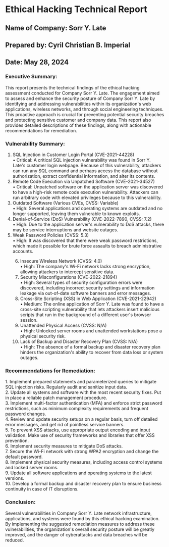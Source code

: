 <h1> Ethical Hacking Technical Report</h1>
<h2> Name of Company: Sorr Y. Late </h2>
<h2> Prepared by: Cyril Christian B. Imperial</h2>
<h2> Date: May 28, 2024 </h2>
<h3> Executive Summary:</h3>
This report presents the technical findings of the ethical hacking assessment conducted for Company Sorr Y. Late. The engagement aimed to assess and enhance the security posture of Company Sorr Y. Late by identifying and addressing vulnerabilities within its organization's web applications, wireless networks, and through social engineering techniques. This proactive approach is crucial for preventing potential security breaches and protecting sensitive customer and company data. This report also provides detailed descriptions of these findings, along with actionable recommendations for remediation.

<h3> Vulnerability Summary:</h3>
<ol>
<li>SQL Injection in Customer Login Portal (CVE-2021-44228)</li>
•	Critical: A critical SQL injection vulnerability was found in Sorr Y. Late's customer login webpage. Because of this vulnerability, attackers can run any SQL command and perhaps access the database without authorization, extract confidential information, and alter its contents. <br>
<li>	Remote Code Execution via Unpatched Software (CVE-2021-34527)</li>
•	Critical: Unpatched software on the application server was discovered to have a high-risk remote code execution vulnerability. Attackers can run arbitrary code with elevated privileges because to this vulnerability.<br>
  
<li>	Outdated Software (Various CVEs, CVSS: Variable)</li> 
•	High: Several applications and operating systems are outdated and no longer supported, leaving them vulnerable to known exploits.<br>
  
<li> Denial-of-Service (DoS) Vulnerability (CVE-2022-7890, CVSS: 7.2) </li>
•	High: Due to the application server's vulnerability to DoS attacks, there may be service interruptions and website outages.<br>

<li> Weak Password Policies (CVSS: 5.3) </li>
•	High: It was discovered that there were weak password restrictions, which made it possible for brute force assaults to breach administrative accounts.<br>

6.	Insecure Wireless Network (CVSS: 4.0) <br>
•	High: The company's Wi-Fi network lacks strong encryption, allowing attackers to intercept sensitive data.
7.	Security Misconfigurations (CVE-2022-21894) <br>
•	High: Several types of security configuration errors were discovered, including incorrect security settings and information leakage via out-of-date software banners and error messages.
8.	Cross-Site Scripting (XSS) in Web Application (CVE-2021-22942) <br>
•	Medium: The online application of Sorr Y. Late was found to have a cross-site scripting vulnerability that lets attackers insert malicious scripts that run in the background of a different user's browser session.
9.	Unattended Physical Access (CVSS: N/A)  <br>
•	High: Unlocked server rooms and unattended workstations pose a physical security risk.
10.	Lack of Backup and Disaster Recovery Plan (CVSS: N/A) <br>
•	High: The absence of a formal backup and disaster recovery plan hinders the organization's ability to recover from data loss or system outages.
</ol>
<h3>Recommendations for Remediation:</h3> 
1.	Implement prepared statements and parameterized queries to mitigate SQL injection risks. Regularly audit and sanitize input data.<br>
2.	Update all systems and software with the most recent security fixes. Put in place a reliable patch management procedure.<br>
3.	Implement multi-factor authentication (MFA) and enforce strict password restrictions, such as minimum complexity requirements and frequent password changes.<br>
4.	Review and update security setups on a regular basis, turn off detailed error messages, and get rid of pointless service banners.<br>
5.	To prevent XSS attacks, use appropriate output encoding and input validation. Make use of security frameworks and libraries that offer XSS prevention.<br>
6.	Implement security measures to mitigate DoS attacks.<br>
7.	Secure the Wi-Fi network with strong WPA2 encryption and change the default password.<br>
8.	Implement physical security measures, including access control systems and locked server rooms.<br>
9.	Update all software applications and operating systems to the latest versions.<br>
10.	Develop a formal backup and disaster recovery plan to ensure business continuity in case of IT disruptions.
<h3> Conclusion:</h3>
Several vulnerabilities in Company Sorr Y. Late network infrastructure, applications, and systems were found by this ethical hacking examination. By implementing the suggested remediation measures to address these vulnerabilities, the organization's overall security posture will be greatly improved, and the danger of cyberattacks and data breaches will be reduced.
